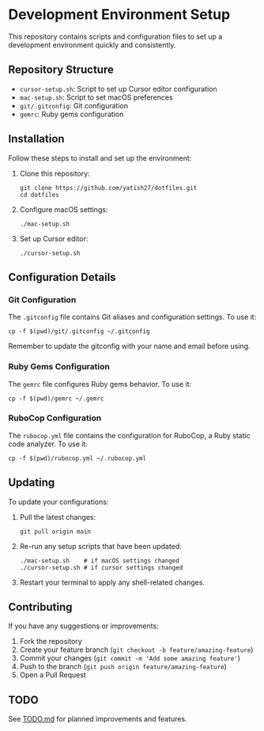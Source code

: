 # Development Environment Setup

This repository contains scripts and configuration files to set up a development environment quickly and consistently.

## Repository Structure

- `cursor-setup.sh`: Script to set up Cursor editor configuration
- `mac-setup.sh`: Script to set macOS preferences
- `git/.gitconfig`: Git configuration
- `gemrc`: Ruby gems configuration

## Installation

Follow these steps to install and set up the environment:

1. Clone this repository:

   ```
   git clone https://github.com/yatish27/dotfiles.git
   cd dotfiles
   ```

2. Configure macOS settings:

   ```
   ./mac-setup.sh
   ```

3. Set up Cursor editor:

   ```
   ./cursor-setup.sh
   ```

## Configuration Details

### Git Configuration

The `.gitconfig` file contains Git aliases and configuration settings. To use it:

```
cp -f $(pwd)/git/.gitconfig ~/.gitconfig
```

Remember to update the gitconfig with your name and email before using.

### Ruby Gems Configuration

The `gemrc` file configures Ruby gems behavior. To use it:

```
cp -f $(pwd)/gemrc ~/.gemrc
```

### RuboCop Configuration

The `rubocop.yml` file contains the configuration for RuboCop, a Ruby static code analyzer. To use it:

```
cp -f $(pwd)/rubocop.yml ~/.rubocop.yml
```

## Updating

To update your configurations:

1. Pull the latest changes:

   ```
   git pull origin main
   ```

2. Re-run any setup scripts that have been updated:

   ```
   ./mac-setup.sh    # if macOS settings changed
   ./cursor-setup.sh # if cursor settings changed
   ```

3. Restart your terminal to apply any shell-related changes.

## Contributing

If you have any suggestions or improvements:

1. Fork the repository
2. Create your feature branch (`git checkout -b feature/amazing-feature`)
3. Commit your changes (`git commit -m 'Add some amazing feature'`)
4. Push to the branch (`git push origin feature/amazing-feature`)
5. Open a Pull Request

## TODO

See [TODO.md](TODO.md) for planned improvements and features.
